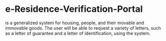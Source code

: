 # e-Residence-Verification-Portal
is a generalized system for housing, people, and their movable and immovable goods. The user will be able to request a variety of letters, such as a letter of guarantee and a letter of identification, using the system.
